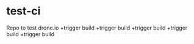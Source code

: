 test-ci
=======

Repo to test drone.io
+trigger build
+trigger build
+trigger build
+trigger build
+trigger build
